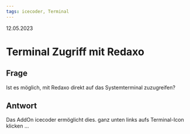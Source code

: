 ```yaml
---
tags: icecoder, Terminal
---
```


12.05.2023

# Terminal Zugriff mit Redaxo


## Frage

Ist es möglich, mit Redaxo direkt auf das Systemterminal zuzugreifen?

## Antwort

Das AddOn icecoder ermöglicht dies.
ganz unten links aufs Terminal-Icon klicken ...
